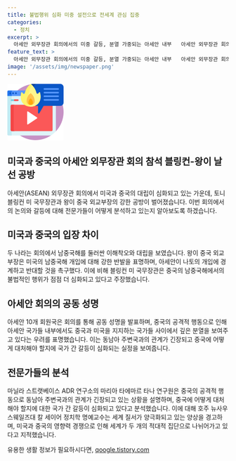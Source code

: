 ```yaml
---
title: 불법행위 심화 미중 설전으로 전세계 관심 집중
categories:
  - 정치
excerpt: >
  아세안 외무장관 회의에서의 미중 갈등, 분열 가중되는 아세안 내부   아세안 외무장관 회의에서 중미 갈등이 고조되고 있는 가운데, 미국과 중국을 지지하는 국가들 간의 분열이 심각한 수준에 이른 것으로 보고된다. 중국의 남중국해 공격적 행동으로 동남아 국가들과의 긴장이 고조되고 있으며, 전문가들은 이에 대한 대응에 대한 의견차이가 계속되고 있다고 지적했다. 이러한 상황으로 세계 질서가 두 갈래로 양극화되고 있음을 우려하는 목소리가 나오고 있다.
feature_text: >
  아세안 외무장관 회의에서의 미중 갈등, 분열 가중되는 아세안 내부   아세안 외무장관 회의에서 중미 갈등이 고조되고 있는 가운데, 미국과 중국을 지지하는 국가들 간의 분열이 심각한 수준에 이른 것으로 보고된다. 중국의 남중국해 공격적 행동으로 동남아 국가들과의 긴장이 고조되고 있으며, 전문가들은 이에 대한 대응에 대한 의견차이가 계속되고 있다고 지적했다. 이러한 상황으로 세계 질서가 두 갈래로 양극화되고 있음을 우려하는 목소리가 나오고 있다.
image: '/assets/img/newspaper.png'
---
```


<p><img src="/assets/img/news.png" alt="rentncar 속보" /></p>

<h2>미국과 중국의 아세안 외무장관 회의 참석 블링컨-왕이 날선 공방</h2>

<p data-ke-size="size16">아세안(ASEAN) 외무장관 회의에서 미국과 중국의 대립이 심화되고 있는 가운데, 토니 블링컨 미 국무장관과 왕이 중국 외교부장의 강한 공방이 벌어졌습니다. 이번 회의에서의 논의와 갈등에 대해 전문가들이 어떻게 분석하고 있는지 알아보도록 하겠습니다.</p>

<h2>미국과 중국의 입장 차이</h2>

<p data-ke-size="size16">두 나라는 회의에서 남중국해를 둘러싼 이해착오와 대립을 보였습니다. 왕이 중국 외교부장은 미국의 남중국해 개입에 대해 강한 반발을 표명하며, 아세안이 나토의 개입에 경계하고 반대할 것을 촉구했다. 이에 비해 블링컨 미 국무장관은 중국의 남중국해에서의 불법적인 행위가 점점 더 심화되고 있다고 주장했습니다.</p>

<h2>아세안 회의의 공동 성명</h2>

<p data-ke-size="size16">아세안 10개 회원국은 회의를 통해 공동 성명을 발표하며, 중국의 공격적 행동으로 인해 아세안 국가들 내부에서도 중국과 미국을 지지하는 국가들 사이에서 깊은 분열을 보여주고 있다는 우려를 표명했습니다. 이는 동남아 주변국과의 관계가 긴장되고 중국에 어떻게 대처해야 할지에 국가 간 갈등이 심화되는 실정을 보여줍니다.</p>

<h2>전문가들의 분석</h2>

<p data-ke-size="size16">마닐라 스트랫베이스 ADR 연구소의 마리아 타에마르 타나 연구원은 중국의 공격적 행동으로 동남아 주변국과의 관계가 긴장되고 있는 상황을 설명하며, 중국에 어떻게 대처해야 할지에 대한 국가 간 갈등이 심화되고 있다고 분석했습니다. 이에 대해 호주 뉴사우스웨일즈대 칼 세이어 정치학 명예교수는 세계 질서가 양극화되고 있는 양상을 경고하며, 미국과 중국의 영향력 경쟁으로 인해 세계가 두 개의 적대적 집단으로 나뉘어가고 있다고 지적했습니다.</p>
유용한 생활 정보가 필요하시다면, <a href="https://qoogle.tistory.com" rel="dofollow">qoogle.tistory.com</a>


